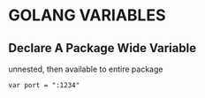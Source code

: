 # GOLANG VARIABLES

## Declare A Package Wide Variable
unnested, then available to entire package
```golang
var port = ":1234"
```
